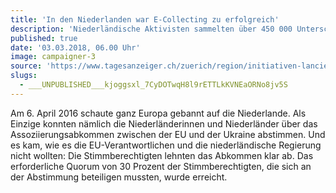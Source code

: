 ```yaml
---
title: 'In den Niederlanden war E-Collecting zu erfolgreich'
description: 'Niederländische Aktivisten sammelten über 450 000 Unterschriften für ein Referendum gegen das Assoziierungsabkommen zwischen der EU und der Ukraine. Letztlich nützte die aufwendige Aktion nichts.'
published: true
date: '03.03.2018, 06.00 Uhr'
image: campaigner-3
source: 'https://www.tagesanzeiger.ch/zuerich/region/initiativen-lancieren-per-mausklick/story/18468580'
slugs:
  - ___UNPUBLISHED___kjoggsxl_7CyDOTwqH8l9rETTLkKVNEaORNo8jv5S
---
```


Am 6. April 2016 schaute ganz Europa gebannt auf die Niederlande. Als Einzige konnten nämlich die Niederländerinnen und Niederländer über das Assoziierungsabkommen zwischen der EU und der Ukraine abstimmen. Und es kam, wie es die EU-Verantwortlichen und die niederländische Regierung nicht wollten: Die Stimmberechtigten lehnten das Abkommen klar ab. Das erforderliche Quorum von 30 Prozent der Stimmberechtigten, die sich an der Abstimmung beteiligen mussten, wurde erreicht.
